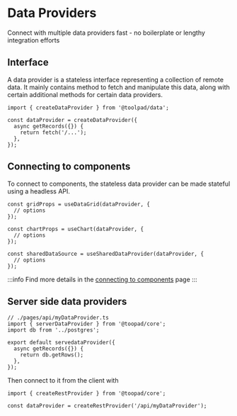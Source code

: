 # Data Providers

<p class="description">Connect with multiple data providers fast - no boilerplate or lengthy integration efforts </p>

## Interface

A data provider is a stateless interface representing a collection of remote data. It mainly contains method to fetch and manipulate this data, along with certain additional methods for certain data providers.

```tsx
import { createDataProvider } from '@toolpad/data';

const dataProvider = createDataProvider({
  async getRecords({}) {
    return fetch('/...');
  },
});
```

## Connecting to components

To connect to components, the stateless data provider can be made stateful using a headless API.

```tsx
const gridProps = useDataGrid(dataProvider, {
  // options
});

const chartProps = useChart(dataProvider, {
  // options
});

const sharedDataSource = useSharedDataProvider(dataProvider, {
  // options
});
```

:::info
Find more details in the [connecting to components](/toolpad/data/connecting-to-components/) page
:::

## Server side data providers

```tsx
// ./pages/api/myDataProvider.ts
import { serverDataProvider } from '@toopad/core';
import db from '../postgres';

export default servedataProvider({
  async getRecords({}) {
    return db.getRows();
  },
});
```

Then connect to it from the client with

```tsx
import { createRestProvider } from '@toopad/core';

const dataProvider = createRestProvider('/api/myDataProvider');
```
